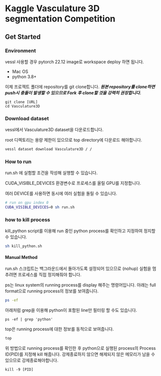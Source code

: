# Kaggle Vasculature 3D segmentation Competition

## Get Started

### Environment

vessl 사용할 경우 pytorch 22.12 image로 workspace deploy 하면 됩니다.

- Mac OS
- python 3.8+

이제 프로젝트 폴더에 repository를 git clone합니다. ***원본 repository를 clone하면 push시 충돌이 발생할 수 있으므로 Fork 후 clone할 것을 강력히 권장합니다.***
```
git clone [URL]
cd Vasculature3D
```

### Download dataset

vessl에서 Vasculature3D dataset을 다운로드합니다.

root 디렉토리는 용량 제한이 있으므로 top directory에 다운로드 해야합니다.

```sh
vessl dataset download Vasculature3D / /
```

### How to run

run.sh 에 실험할 조건을 작성해 실행할 수 있습니다.

CUDA_VISIBLE_DEVICES 환경변수로 프로세스를 올릴 GPU를 지정합니다.

여러 DEVICE를 사용하면 동시에 여러 실험을 돌릴 수 있습니다.

```sh
# run on gpu index 0
CUDA_VISIBLE_DEVICES=0 sh run.sh
```

### how to kill process 

kill_python script를 이용해 run 중인 python process를 확인하고 지정하여 정지할 수 있습니다.

```sh
sh kill_python.sh
```

#### Manual Method

run.sh 스크립트는 백그라운드에서 돌아가도록 설정되어 있으므로 (nohup) 실험을 멈추려면 프로세스를 직접 정지해줘야 합니다.

ps는 linux system의 running process를 display 해주는 명령어입니다.
아래는 full format으로 running process의 정보를 보여줍니다.
```sh
ps -ef
```

아래처럼 grep을 이용해 python이 포함된 line만 필터링 할 수도 있습니다.
```
ps -ef | grep 'python'
```

top은 running process에 대한 정보를 동적으로 보여줍니다.
```sh
top
```

위 방법으로 running process를 확인한 후 python으로 실행된 process의 Process ID(PID)를 지정해 kill 해줍니다.
강제종료하지 않으면 해제되지 않은 메모리가 남을 수 있으므로 강제종료해야합니다.

```
kill -9 [PID]
```



